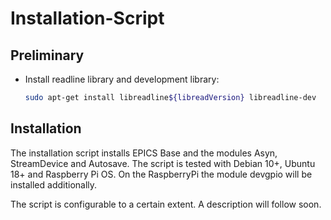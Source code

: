 # Installation-Script

## Preliminary

* Install readline library and development library:

  ```bash
  sudo apt-get install libreadline${libreadVersion} libreadline-dev
  ```
  
## Installation

The installation script installs EPICS Base and the modules Asyn, StreamDevice and Autosave. The script is tested with Debian 10+, Ubuntu 18+ and Raspberry Pi OS. On the RaspberryPi the module devgpio will be installed additionally. 

The script is configurable to a certain extent. A description will follow soon.
